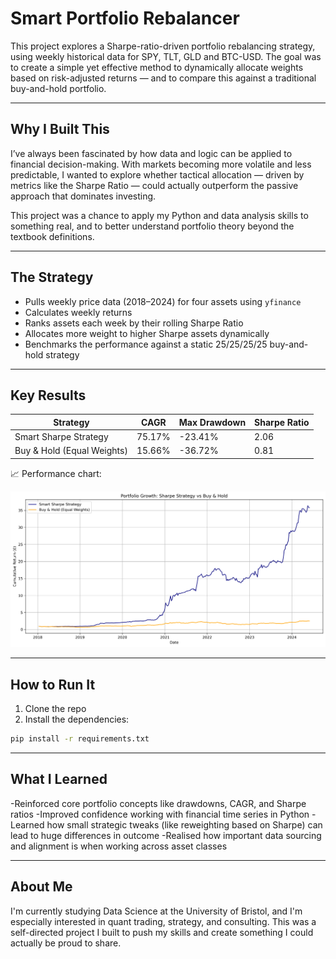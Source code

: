 # Smart Portfolio Rebalancer 

This project explores a Sharpe-ratio-driven portfolio rebalancing strategy, using weekly historical data for SPY, TLT, GLD and BTC-USD. The goal was to create a simple yet effective method to dynamically allocate weights based on risk-adjusted returns — and to compare this against a traditional buy-and-hold portfolio.

---

## Why I Built This

I’ve always been fascinated by how data and logic can be applied to financial decision-making. With markets becoming more volatile and less predictable, I wanted to explore whether tactical allocation — driven by metrics like the Sharpe Ratio — could actually outperform the passive approach that dominates investing.

This project was a chance to apply my Python and data analysis skills to something real, and to better understand portfolio theory beyond the textbook definitions.

---

## The Strategy

- Pulls weekly price data (2018–2024) for four assets using `yfinance`
- Calculates weekly returns
- Ranks assets each week by their rolling Sharpe Ratio
- Allocates more weight to higher Sharpe assets dynamically
- Benchmarks the performance against a static 25/25/25/25 buy-and-hold strategy

---

## Key Results

| Strategy                    | CAGR     | Max Drawdown | Sharpe Ratio |
|-----------------------------|----------|---------------|---------------|
| Smart Sharpe Strategy       | 75.17%   | -23.41%       | 2.06          |
| Buy & Hold (Equal Weights)  | 15.66%   | -36.72%       | 0.81          |

📈 Performance chart:

![Sharpe Strategy vs Buy & Hold](chart.png)

---

## How to Run It

1. Clone the repo
2. Install the dependencies:
```bash
pip install -r requirements.txt
```
---

## What I Learned

-Reinforced core portfolio concepts like drawdowns, CAGR, and Sharpe ratios
-Improved confidence working with financial time series in Python
-Learned how small strategic tweaks (like reweighting based on Sharpe) can lead to huge differences in outcome
-Realised how important data sourcing and alignment is when working across asset classes

---

## About Me
I'm currently studying Data Science at the University of Bristol, and I'm especially interested in quant trading, strategy, and consulting. This was a self-directed project I built to push my skills and create something I could actually be proud to share.

